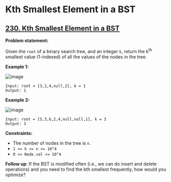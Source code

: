 # Kth Smallest Element in a BST

## [230. Kth Smallest Element in a BST](https://leetcode.com/problems/kth-smallest-element-in-a-bst/)

**Problem statement:**

Given the `root` of a binary search tree, and an integer `k`, return the k<sup>th</sup> smallest value (1-indexed) of all the values of the nodes in the tree.

**Example 1:**

![image](https://user-images.githubusercontent.com/20440403/182917704-6127fc9a-2b75-4745-88aa-0066485057f5.png)

```
Input: root = [3,1,4,null,2], k = 1
Output: 1
```

**Example 2:**

![image](https://user-images.githubusercontent.com/20440403/182917778-5b52dbd9-5355-4153-9a08-4a5a15e0b84e.png)

```
Input: root = [5,3,6,2,4,null,null,1], k = 3
Output: 3
```

**Constraints:**

* The number of nodes in the tree is `n`.
* `1 <= k <= n <= 10^4`
* `0 <= Node.val <= 10^4`

**Follow up**: If the BST is modified often (i.e., we can do insert and delete operations) and you need to find the kth smallest frequently, how would you optimize?
